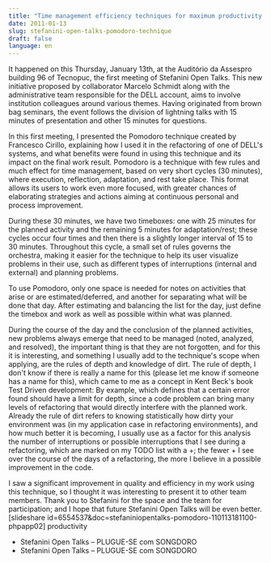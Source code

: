 ```yaml
---
title: "Time management efficiency techniques for maximum productivity."
date: 2011-01-13
slug: stefanini-open-talks-pomodoro-technique
draft: false
language: en
---
```


It happened on this Thursday, January 13th, at the Auditório da Assespro building 96 of Tecnopuc, the first meeting of Stefanini Open Talks.
This new initiative proposed by collaborator Marcelo Schmidt along with the administrative team responsible for the DELL account, aims to involve institution colleagues around various themes. Having originated from brown bag seminars, the event follows the division of lightning talks with 15 minutes of presentation and other 15 minutes for questions.

In this first meeting, I presented the Pomodoro technique created by Francesco Cirillo, explaining how I used it in the refactoring of one of DELL's systems, and what benefits were found in using this technique and its impact on the final work result.
Pomodoro is a technique with few rules and much effect for time management, based on very short cycles (30 minutes), where execution, reflection, adaptation, and rest take place. This format allows its users to work even more focused, with greater chances of elaborating strategies and actions aiming at continuous personal and process improvement.

During these 30 minutes, we have two timeboxes: one with 25 minutes for the planned activity and the remaining 5 minutes for adaptation/rest; these cycles occur four times and then there is a slightly longer interval of 15 to 30 minutes. Throughout this cycle, a small set of rules governs the orchestra, making it easier for the technique to help its user visualize problems in their use, such as different types of interruptions (internal and external) and planning problems.

To use Pomodoro, only one space is needed for notes on activities that arise or are estimated/deferred, and another for separating what will be done that day. After estimating and balancing the list for the day, just define the timebox and work as well as possible within what was planned.

During the course of the day and the conclusion of the planned activities, new problems always emerge that need to be managed (noted, analyzed, and resolved), the important thing is that they are not forgotten, and for this it is interesting, and something I usually add to the technique's scope when applying, are the rules of depth and knowledge of dirt. The rule of depth, I don't know if there is really a name for this (please let me know if someone has a name for this), which came to me as a concept in Kent Beck's book Test Driven development: By example, which defines that a certain error found should have a limit for depth, since a code problem can bring many levels of refactoring that would directly interfere with the planned work. Already the rule of dirt refers to knowing statistically how dirty your environment was (in my application case in refactoring environments), and how much better it is becoming, I usually use as a factor for this analysis the number of interruptions or possible interruptions that I see during a refactoring, which are marked on my TODO list with a +; the fewer + I see over the course of the days of a refactoring, the more I believe in a possible improvement in the code.

I saw a significant improvement in quality and efficiency in my work using this technique, so I thought it was interesting to present it to other team members. Thank you to Stefanini for the space and the team for participation; and I hope that future Stefanini Open Talks will be even better.
[slideshare id=6554537&doc=stefaniniopentalks-pomodoro-110113181100-phpapp02]
productivity
- Stefanini Open Talks – PLUGUE-SE com SONGDORO
- Stefanini Open Talks – PLUGUE-SE com SONGDORO